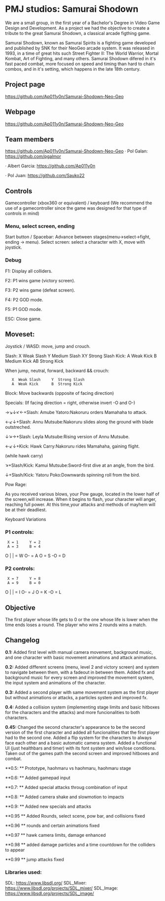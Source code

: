 ﻿# PMJ studios: Samurai Shodown

We are a small group, in the first year of a Bachelor's Degree in Video Game Design and Development. As a project we had the objective to create a tribute to the great Samurai Shodown, a classical arcade figthing game.

Samurai Shodown, known as Samurai Spirits is a fighting game developed and published by SNK for their NeoGeo arcade system. It was released in 1993, in a time of great hits such Street Fighter II: The World Warrior, Mortal Kombat, Art of Fighting, and many others. Samurai Shodown difered in it's fast paced combat, more focused on speed and timing than hard to chain combos, and in it's setting, which happens in the late 18th century. 

## Project page
https://github.com/Ap011y0n/Samurai-Shodown-Neo-Geo

## Webpage
https://github.com/Ap011y0n/Samurai-Shodown-Neo-Geo

## Team members
https://github.com/Ap011y0n/Samurai-Shodown-Neo-Geo
· Pol Galan: https://github.com/pgalmor

· Albert Garcia: https://github.com/Ap011y0n

· Pol Juan: https://github.com/Sauko22

## Controls
Gamecontroller (xbox360 or equivalent) / keyboard
(We recommend the use of a gamecontroller since the game was designed for that type of controls in mind)

### Menu, select screen, ending
Start button / Spacebar: Advance between stages(menu->select->fight, ending -> menu).
Select screen: select a character with X, move with joystick.

### Debug
F1: Display all colliders.

F2: P1 wins game (victory screen).

F3: P2 wins game (defeat screen).

F4: P2 GOD mode.

F5: P1 GOD mode.



ESC: Close game.

## Moveset: 

Joystick / WASD: move, jump and crouch.

Slash:     X  Weak Slash     Y  Medium Slash     XY Strong Slash
Kick:      A  Weak Kick      B  Medium Kick      AB Strong Kick

When jump, neutral, forward, backward && crouch: 

	   X  Weak Slash     Y  Strong Slash		
	   A  Weak Kick	     B  Strong Kick 

Block:
Move backwards (opposite of facing direction)

Specials:
(If facing direction = right, otherwise invert -O and O-)

 →↘↓↙←+Slash:      Amube Yatoro:Nakoruru orders Mamahaha to attack. 

←↙↓+Slash:         Annu Mutsube:Nakoruru slides along the ground with blade outstreched.

↓↘→+Slash:         Leyla Mutsube:Rising version of Annu Mutsube.

←↙↓+Kick:          Hawk Carry:Nakoruru rides Mamahaha, gaining flight.


(while hawk carry)

↘+Slash/Kick:    Kamui Mutsube:Sword-first dive at an angle, from the bird.

↓+Slash/Kick:    Yatoru Poko:Downwards spinning roll from the bird.

Pow Rage:

As you received various blows, your Pow gauge, located in the lower half of the screen,will increase. When it begins to flash, your character will anger, reaching full power. At this time,your attacks and methods of mayhem will be at their deadliest.


Keyboard Variations
### P1 controls:
     X = 1     Y = 2    
     A = 3     B = 4

O 		  |
| = W	O- = A    O = S	  -O = D

### P2 controls:

     X = 7     Y = 8    
     A = 9     B = 0

O 		 |
| = I	O- = J   O = K	  -O = L




## Objective

The first player whose life gets to 0 or the one whose life is lower when the time ends loses a round. The player who wins 2 rounds wins a match.

## Changelog

**0.1:** Added first level with manual camera movement, background music, and one character with basic movement animations and attack animations.

**0.2:** Added different screens (menu, level 2 and victory screen) and system to navigate between them, with a fadeout in between them. Added fx and background music for every screen and improved the movement system, the input system and animations of the character.

**0.3:** Added a second player with same movement system as the first player but without animations or attacks, a particles system and improved fx.

**0.4:** Added a collision system (implementing stage limits and basic hitboxes for the characters and the attacks) and more funcionalities to both characters.

**0.45:** Changed the second character's appearance to be the second version of the first character and added all funcionalities that the first player had to the second one. Added a flip system for the characters to always face each other and a basic automatic camera system. Added a functional UI (just healthbars and timer) with its font system and win/lose conditions. Taken out of the games path the second screen and improved hitboxes and combat.

**0.5: ** Prototype, haohmaru vs haohmaru, haohmaru stage

**0.6: ** Added gamepad input

**0.7: ** Added special attacks throug combination of input

**0.8: ** Added camera shake and slowmotion to impacts

**0.9: ** Added new specials and attacks

**0.95 ** Added Rounds, select scene, pow bar, and collisions fixed

**0.96 ** rounds and certain animations fixed

**0.97 ** hawk camera limits, damage enhanced

**0.98 ** added damage particles and a time countdown for the colliders to appear

**0.99 ** jump attacks fixed

### Libraries used:
SDL: https://www.libsdl.org/
SDL_Mixer: https://www.libsdl.org/projects/SDL_mixer/
SDL_Image: https://www.libsdl.org/projects/SDL_image/
